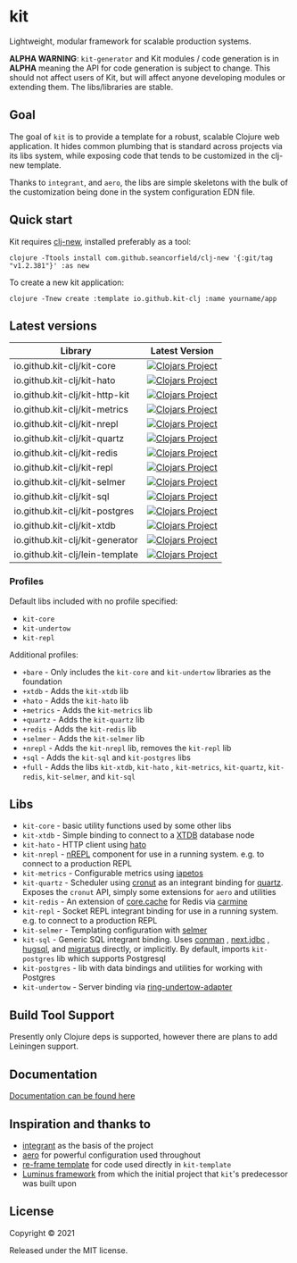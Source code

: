 # kit

Lightweight, modular framework for scalable production
systems.

**ALPHA WARNING**: `kit-generator` and Kit modules / code
generation is in **ALPHA** meaning the API for code
generation is subject to change. This should not affect
users of Kit, but will affect anyone developing modules or
extending them. The libs/libraries are stable.

## Goal

The goal of `kit` is to provide a template for a robust,
scalable Clojure web application. It hides common plumbing
that is standard across projects via its libs system, while
exposing code that tends to be customized in the clj-new
template.

Thanks to `integrant`, and `aero`, the libs are simple
skeletons with the bulk of the customization being done in
the system configuration EDN file.

## Quick start

Kit requires [clj-new](https://github.com/seancorfield/clj-new), installed preferably as a tool:

`clojure -Ttools install com.github.seancorfield/clj-new '{:git/tag "v1.2.381"}' :as new`

To create a new kit application:

`clojure -Tnew create :template io.github.kit-clj :name yourname/app`

## Latest versions

| Library                         | Latest Version                                                                                                                                  |
|---------------------------------|-------------------------------------------------------------------------------------------------------------------------------------------------|
| io.github.kit-clj/kit-core      | [![Clojars Project](https://img.shields.io/clojars/v/io.github.kit-clj/kit-core.svg)](https://clojars.org/io.github.kit-clj/kit-core)           |
| io.github.kit-clj/kit-hato      | [![Clojars Project](https://img.shields.io/clojars/v/io.github.kit-clj/kit-hato.svg)](https://clojars.org/io.github.kit-clj/kit-hato)           |
| io.github.kit-clj/kit-http-kit  | [![Clojars Project](https://img.shields.io/clojars/v/io.github.kit-clj/kit-http-kit.svg)](https://clojars.org/io.github.kit-clj/kit-http-kit)       |
| io.github.kit-clj/kit-metrics   | [![Clojars Project](https://img.shields.io/clojars/v/io.github.kit-clj/kit-metrics.svg)](https://clojars.org/io.github.kit-clj/kit-metrics)        |
| io.github.kit-clj/kit-nrepl     | [![Clojars Project](https://img.shields.io/clojars/v/io.github.kit-clj/kit-nrepl.svg)](https://clojars.org/io.github.kit-clj/kit-nrepl)          |
| io.github.kit-clj/kit-quartz    | [![Clojars Project](https://img.shields.io/clojars/v/io.github.kit-clj/kit-quartz.svg)](https://clojars.org/io.github.kit-clj/kit-quartz)         |
| io.github.kit-clj/kit-redis     | [![Clojars Project](https://img.shields.io/clojars/v/io.github.kit-clj/kit-redis.svg)](https://clojars.org/io.github.kit-clj/kit-redis)          |
| io.github.kit-clj/kit-repl      | [![Clojars Project](https://img.shields.io/clojars/v/io.github.kit-clj/kit-repl.svg)](https://clojars.org/io.github.kit-clj/kit-repl)           |
| io.github.kit-clj/kit-selmer    | [![Clojars Project](https://img.shields.io/clojars/v/io.github.kit-clj/kit-selmer.svg)](https://clojars.org/io.github.kit-clj/kit-selmer)         |
| io.github.kit-clj/kit-sql       | [![Clojars Project](https://img.shields.io/clojars/v/io.github.kit-clj/kit-sql.svg)](https://clojars.org/io.github.kit-clj/kit-sql)            |
| io.github.kit-clj/kit-postgres  | [![Clojars Project](https://img.shields.io/clojars/v/io.github.kit-clj/kit-postgres.svg)](https://clojars.org/io.github.kit-clj/kit-postgres)       |
| io.github.kit-clj/kit-xtdb      | [![Clojars Project](https://img.shields.io/clojars/v/io.github.kit-clj/kit-xtdb.svg)](https://clojars.org/io.github.kit-clj/kit-xtdb)           |
| io.github.kit-clj/kit-generator | [![Clojars Project](https://img.shields.io/clojars/v/io.github.kit-clj/kit-generator.svg)](https://clojars.org/io.github.kit-clj/kit-generator)      |
| io.github.kit-clj/lein-template | [![Clojars Project](https://img.shields.io/clojars/v/io.github.kit-clj/lein-template.svg)](https://clojars.org/io.github.kit-clj/lein-template)      |

### Profiles

Default libs included with no profile specified:

- `kit-core`
- `kit-undertow`
- `kit-repl`

Additional profiles:

- `+bare` - Only includes the `kit-core` and `kit-undertow`
  libraries as the foundation
- `+xtdb` - Adds the `kit-xtdb` lib
- `+hato` - Adds the `kit-hato` lib
- `+metrics` - Adds the `kit-metrics` lib
- `+quartz` - Adds the `kit-quartz` lib
- `+redis` - Adds the `kit-redis` lib
- `+selmer` - Adds the `kit-selmer` lib
- `+nrepl` - Adds the `kit-nrepl` lib, removes the `kit-repl` lib
- `+sql` - Adds the `kit-sql` and `kit-postgres` libs
- `+full` - Adds the libs `kit-xtdb`, `kit-hato`
  , `kit-metrics`, `kit-quartz`, `kit-redis`, `kit-selmer`,
  and `kit-sql`

## Libs

- `kit-core` - basic utility functions used by some other
  libs
- `kit-xtdb` - Simple binding to connect to
  a [XTDB](https://xtdb.com/) database node
- `kit-hato` - HTTP client
  using [hato](https://github.com/gnarroway/hato)
- `kit-nrepl` - [nREPL](https://github.com/nrepl/nrepl) component
  for use in a running system. e.g. to connect to a production REPL
- `kit-metrics` - Configurable metrics
  using [iapetos](https://github.com/clj-commons/iapetos)
- `kit-quartz` - Scheduler
  using [cronut](https://github.com/troy-west/cronut) as an
  integrant binding
  for [quartz](http://www.quartz-scheduler.org/). Exposes
  the `cronut` API, simply some extensions for `aero` and
  utilities
- `kit-redis` - An extension
  of [core.cache](https://github.com/clojure/core.cache) for
  Redis
  via [carmine](https://github.com/ptaoussanis/carmine)
- `kit-repl` - Socket REPL integrant binding for use in a running 
  system. e.g. to connect to a production REPL
- `kit-selmer` - Templating configuration
  with [selmer](https://github.com/yogthos/Selmer)
- `kit-sql` - Generic SQL integrant binding.
  Uses [conman](https://github.com/luminus-framework/conman)
  , [next.jdbc](https://github.com/seancorfield/next-jdbc)
  , [hugsql](https://www.hugsql.org/),
  and [migratus](https://github.com/yogthos/migratus)
  directly, or implicitly. By default,
  imports `kit-postgres` lib which supports Postgresql
- `kit-postgres` - lib with data bindings and utilities for
  working with Postgres
- `kit-undertow` - Server binding
  via [ring-undertow-adapter](https://github.com/luminus-framework/ring-undertow-adapter)

## Build Tool Support

Presently only Clojure deps is supported, however there are
plans to add Leiningen support.

## Documentation

[Documentation can be found here](https://kit-clj.github.io)

## Inspiration and thanks to

- [integrant](https://github.com/weavejester/integrant) as
  the basis of the project
- [aero](https://github.com/juxt/aero) for powerful
  configuration used throughout
- [re-frame template](https://github.com/day8/re-frame-template)
  for code used directly in `kit-template`
- [Luminus framework](https://luminusweb.com/) from which
  the initial project that `kit`'s predecessor was built
  upon

## License

Copyright © 2021

Released under the MIT license.
